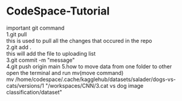 # CodeSpace-Tutorial
important git command<br>
  1.git pull<br>
    this is used to pull all the changes that occured in the repo<br>
  2.git add .<br>
    this will add the file to uploading list<br>
  3.git commit -m "message"<br>
  4.git push origin main
  5.how to move data from one folder to other<br>
    open the terminal and run mv(move command)<br>
    mv /home/codespace/.cache/kagglehub/datasets/salader/dogs-vs-cats/versions/1 "/workspaces/CNN/3.cat vs dog image classification/dataset"

